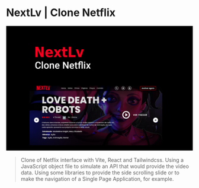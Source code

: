 # NextLv | Clone Netflix

![cover](cover.png)

> Clone of Netflix interface with Vite, React and Tailwindcss. Using a JavaScript object file to simulate an API that would provide the video data. 
> Using some libraries to provide the side scrolling slide or to make the navigation of a Single Page Application, for example.
